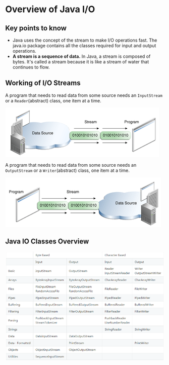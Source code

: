# Overview of Java I/O
## Key points to know
* Java uses the concept of the stream to make I/O operations fast. The java.io package contains all the classes required for input and output operations.
* **A stream is a sequence of data.** In Java, a stream is composed of bytes. It's called a stream because it is like a stream of water that continues to flow.

## Working of I/O Streams
A program that needs to read data from some source needs an `InputStream` or a `Reader`(abstract) class, one item at a time.

![](images/java_inpStream.gif)

A program that needs to read data from some source needs an `OutputStream` or a `Writer`(abstract) class, one item at a time.

![](images/java_outStream.gif)

##  Java IO Classes Overview

![](images/java-io-summary-table.PNG)


